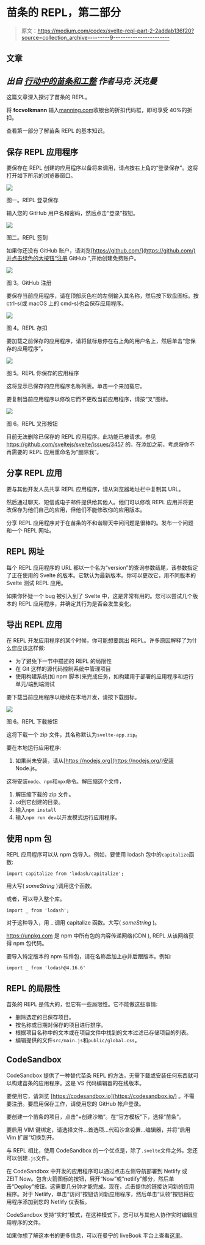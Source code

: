 # 苗条的 REPL，第二部分

> 原文：<https://medium.com/codex/svelte-repl-part-2-2addab136f20?source=collection_archive---------9----------------------->

## 文章

## *出自* [*行动中的苗条和工整*](https://www.manning.com/books/svelte-and-sapper-in-action?utm_source=medium&utm_medium=organic&utm_campaign=book_volkmann_svelte_8_19_20) *作者马克·沃克曼*

这篇文章深入探讨了苗条的 REPL。

将 **fccvolkmann** 输入[manning.com](https://www.manning.com/?utm_source=medium&utm_medium=organic&utm_campaign=book_volkmann_svelte_8_19_20)收银台的折扣代码框，即可享受 40%的折扣。

查看第一部分了解苗条 REPL 的基本知识。

## **保存 REPL 应用程序**

要保存在 REPL 创建的应用程序以备将来调用，请点按右上角的“登录保存”。这将打开如下所示的浏览器窗口。

![](img/b5ae570385f076c17cb5c541a3b9518c.png)

图一。REPL 登录保存

输入您的 GitHub 用户名和密码，然后点击“登录”按钮。

![](img/cfec450c33b7ad2a544846337b53d273.png)

图二。REPL 签到

如果你还没有 GitHub 账户，请浏览[https://github.com/](https://github.com/)并点击绿色的大按钮“注册 GitHub ”,开始创建免费账户。

![](img/aa50da41975a169ec671c5e99c10a551.png)

图 3。GitHub 注册

要保存当前应用程序，请在顶部灰色栏的左侧输入其名称，然后按下软盘图标。按 ctrl-s(或 macOS 上的 cmd-s)也会保存应用程序。

![](img/85038afeac3320b0025e52a8a2e2a555.png)

图 4。REPL 存扣

要加载之前保存的应用程序，请将鼠标悬停在右上角的用户名上，然后单击“您保存的应用程序”。

![](img/a88cecb258c5676e0c4a14f55443ad80.png)

图 5。REPL 你保存的应用程序

这将显示已保存的应用程序名称列表。单击一个来加载它。

要复制当前应用程序以修改它而不更改当前应用程序，请按“叉”图标。

![](img/d43bf01248219a88c17ba03ec1b48e26.png)

图 6。REPL 叉形按钮

目前无法删除已保存的 REPL 应用程序。此功能已被请求。参见 https://github.com/sveltejs/svelte/issues/3457 的。在添加之前，考虑将你不再需要的 REPL 应用重命名为“删除我”。

## **分享 REPL 应用**

要与其他开发人员共享 REPL 应用程序，请从浏览器地址栏中复制其 URL。

然后通过聊天、短信或电子邮件提供给其他人。他们可以修改 REPL 应用并将更改保存为他们自己的应用，但他们不能修改你的应用版本。

分享 REPL 应用程序对于在苗条的不和谐聊天中问问题是很棒的。发布一个问题和一个 REPL 网址。

## **REPL 网址**

每个 REPL 应用程序的 URL 都以一个名为“version”的查询参数结尾，该参数指定了正在使用的 Svelte 的版本。它默认为最新版本。你可以更改它，用不同版本的 Svelte 测试 REPL 应用。

如果你怀疑一个 bug 被引入到了 Svelte 中，这是非常有用的。您可以尝试几个版本的 REPL 应用程序，并确定其行为是否会发生变化。

## **导出 REPL 应用**

在 REPL 开发应用程序的某个时候，你可能想要跳出 REPL。许多原因解释了为什么您应该这样做:

*   为了避免下一节中描述的 REPL 的局限性
*   在 Git 这样的源代码控制系统中管理项目
*   使用构建系统(如 npm 脚本)来完成任务，如构建用于部署的应用程序和运行单元/端到端测试

要下载当前应用程序以继续在本地开发，请按下载图标。

![](img/89e36e3cfc2143c6b64a1952a57daf2e.png)

图 6。REPL 下载按钮

这将下载一个 zip 文件，其名称默认为`svelte-app.zip`。

要在本地运行应用程序:

1.  如果尚未安装，请从[https://nodejs.org](https://nodejs.org/)安装 Node.js。

这将安装`node`、`npm`和`npx`命令。解压缩这个文件，

1.  解压缩下载的 zip 文件。
2.  `cd`到它创建的目录。
3.  输入`npm install`
4.  输入`npm run dev`以开发模式运行应用程序。

## **使用 npm 包**

REPL 应用程序可以从 npm 包导入。例如，要使用 lodash 包中的`capitalize`函数:

```
import capitalize from 'lodash/capitalize';
```

用大写( *someString* )调用这个函数。

或者，可以导入整个库。

```
import _ from 'lodash';
```

对于这种导入，用 _ 调用 capitalize 函数。大写( *someString* )。

https://unpkg.com 是 npm 中所有包的内容传递网络(CDN ), REPL 从该网络获得 npm 包代码。

要导入特定版本的 npm 软件包，请在名称后加上@并后跟版本。例如:

```
import _ from 'lodash@4.16.6'
```

## **REPL 的局限性**

苗条的 REPL 是伟大的，但它有一些局限性。它不能做这些事情:

*   删除选定的已保存项目。
*   按名称或日期对保存的项目进行排序。
*   根据项目名称中的文本或在项目文件中找到的文本过滤已存储项目的列表。
*   编辑提供的文件`src/main.js`和`public/global.css`。

## **CodeSandbox**

CodeSandbox 提供了一种替代苗条 REPL 的方法，无需下载或安装任何东西就可以构建苗条的应用程序。这是 VS 代码编辑器的在线版本。

要使用它，请浏览 [https://codesandbox.io](https://codesandbox.io/) 。不需要注册。要启用保存工作，请使用您的 GitHub 帐户登录。

要创建一个苗条的项目，点击“+创建沙箱”。在“官方模板”下，选择“苗条”。

要启用 VIM 键绑定，请选择文件…首选项…代码沙盒设置…编辑器，并将“启用 Vim 扩展”切换到开。

与 REPL 相比，使用 CodeSandbox 的一个优点是，除了`.svelte`文件之外，您还可以创建`.js`文件。

在 CodeSandbox 中开发的应用程序可以通过点击左侧导航部署到 Netlify 或 ZEIT Now。包含火箭图标的按钮，展开“Now”或“netlify”部分，然后单击“Deploy”按钮。这需要几分钟才能完成。现在，点击提供的链接访问新的应用程序。对于 Netlify，单击“访问”按钮访问新应用程序，然后单击“认领”按钮将应用程序添加到您的 Netlify 仪表板。

CodeSandbox 支持“实时”模式，在这种模式下，您可以与其他人协作实时编辑应用程序的文件。

如果你想了解这本书的更多信息，可以在曼宁的 liveBook 平台上查看[这里](https://livebook.manning.com/book/svelte-and-sapper-in-action?origin=product-look-inside&utm_source=medium&utm_medium=organic&utm_campaign=book_volkmann_svelte_8_19_20)。